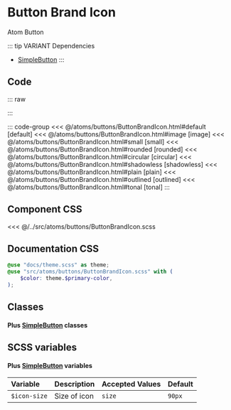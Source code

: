 # Button Brand Icon 
<Badge type="tip">Atom</Badge> <Badge type="info">Button</Badge>

::: tip VARIANT Dependencies
- [SimpleButton](/atoms/buttons/SimpleButton)
:::

## Code

::: raw
<div class="dev-section">
    <!--@include: ../../atoms/buttons/ButtonBrandIcon.html -->
</div>
:::

::: code-group
<<< @/atoms/buttons/ButtonBrandIcon.html#default [default]
<<< @/atoms/buttons/ButtonBrandIcon.html#image [image]
<<< @/atoms/buttons/ButtonBrandIcon.html#small [small]
<<< @/atoms/buttons/ButtonBrandIcon.html#rounded [rounded]
<<< @/atoms/buttons/ButtonBrandIcon.html#circular [circular]
<<< @/atoms/buttons/ButtonBrandIcon.html#shadowless [shadowless]
<<< @/atoms/buttons/ButtonBrandIcon.html#plain [plain]
<<< @/atoms/buttons/ButtonBrandIcon.html#outlined [outlined]
<<< @/atoms/buttons/ButtonBrandIcon.html#tonal [tonal]
:::

## Component CSS

<<< @/../src/atoms/buttons/ButtonBrandIcon.scss 


## Documentation CSS

```scss
@use "docs/theme.scss" as theme;
@use "src/atoms/buttons/ButtonBrandIcon.scss" with (
    $color: theme.$primary-color,
);
```

## Classes
#### Plus [SimpleButton](/atoms/buttons/SimpleButton) classes

## SCSS variables
#### Plus [SimpleButton](/atoms/buttons/SimpleButton) variables

| Variable                | Description                                    | Accepted Values | Default                      |
|:------------------------|:-----------------------------------------------|:----------------|:-----------------------------|
| `$icon-size`            | Size of icon                                   | `size`          | `90px`                       |

<style lang="scss">
@use "docs/theme.scss" as theme;
@use "src/atoms/buttons/ButtonBrandIcon.scss" with (
    $color: theme.$primary-color,
);
</style>